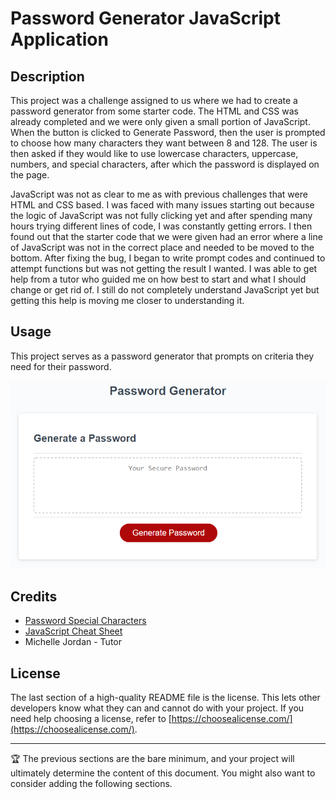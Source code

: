 # Password Generator JavaScript Application

## Description
This project was a challenge assigned to us where we had to create a password generator from some starter code. The HTML and CSS was already completed and we were only given a small portion of JavaScript. When the button is clicked to Generate Password, then the user is prompted to choose how many characters they want between 8 and 128. The user is then asked if they would like to use lowercase characters, uppercase, numbers, and special characters, after which the password is displayed on the page.

JavaScript was not as clear to me as with previous challenges that were HTML and CSS based. I was faced with many issues starting out because the logic of JavaScript was not fully clicking yet and after spending many hours trying different lines of code, I was constantly getting errors. I then found out that the starter code that we were given had an error where a line of JavaScript was not in the correct place and needed to be moved to the bottom. After fixing the bug, I began to write prompt codes and continued to attempt functions but was not getting the result I wanted. I was able to get help from a tutor who guided me on how best to start and what I should change or get rid of. I still do not completely understand JavaScript yet but getting this help is moving me closer to understanding it.


## Usage
This project serves as a password generator that prompts on criteria they need for their password.



![Screenshot of password generator application](assets/images/javascript-homework-demo.png)

## Credits

* [Password Special Characters](https://owasp.org/www-community/password-special-characters)
* [JavaScript Cheat Sheet](https://htmlcheatsheet.com/js/)
* Michelle Jordan - Tutor

## License

The last section of a high-quality README file is the license. This lets other developers know what they can and cannot do with your project. If you need help choosing a license, refer to [https://choosealicense.com/](https://choosealicense.com/).

---

🏆 The previous sections are the bare minimum, and your project will ultimately determine the content of this document. You might also want to consider adding the following sections.


